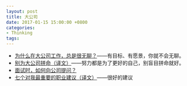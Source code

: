 ```yaml
---
layout: post
title: 大公司
date: 2017-01-15 15:00:00 +0800
categories:
- Thinking
tags:
---
```



- [为什么在大公司工作，总是很无聊？](http://www.ruanyifeng.com/blog/2009/06/why_working_in_a_big_company_is_so_boring.html)——有目标、有愿景，你就不会无聊。
- [别为大公司拼命（译文）](http://www.ruanyifeng.com/blog/2010/08/not_working_hard_for_a_big_company.html)——努力都是为了更好的自己，别盲目拼命就好。
- [面试时，如何向公司提问？](http://www.ruanyifeng.com/blog/2012/08/questions_you_need_to_ask_in_an_interview.html)
- [七个对我最重要的职业建议（译文）](http://www.ruanyifeng.com/blog/2015/09/career-advice.html)——很好的建议

